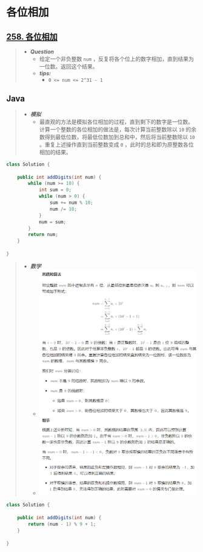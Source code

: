 # 各位相加

## [258. 各位相加](https://leetcode.cn/problems/add-digits/)

> - ***Question***
>   - 给定一个非负整数 `num` ，反复将各个位上的数字相加，直到结果为一位数。返回这个结果。
>   - ***tips:***
>     - `0 <= num <= 2^31 - 1`

## Java

> - ***模拟***
>   - 最直观的方法是模拟各位相加的过程，直到剩下的数字是一位数。计算一个整数的各位相加的做法是，每次计算当前整数除以 `10` 的余数得到最低位数，将最低位数加到总和中，然后将当前整数除以 `10` 。重复上述操作直到当前整数变成 `0` ，此时的总和即为原整数各位相加的结果。

```java
class Solution {

    public int addDigits(int num) {
        while (num >= 10) {
            int sum = 0;
            while (num > 0) {
                sum += num % 10;
                num /= 10;
            }
            num = sum;
        }
        return num;
    }

}
```

> - ***数学***
>   - ![image](./images/各位相加1.png)
>   - ![image](./images/各位相加2.png)

```java
class Solution {
    
    public int addDigits(int num) {
        return (num - 1) % 9 + 1;
    }

}
```
